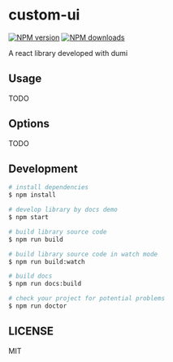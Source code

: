 # custom-ui

[![NPM version](https://img.shields.io/npm/v/custom-ui.svg?style=flat)](https://npmjs.org/package/custom-ui)
[![NPM downloads](http://img.shields.io/npm/dm/custom-ui.svg?style=flat)](https://npmjs.org/package/custom-ui)

A react library developed with dumi

## Usage

TODO

## Options

TODO

## Development

```bash
# install dependencies
$ npm install

# develop library by docs demo
$ npm start

# build library source code
$ npm run build

# build library source code in watch mode
$ npm run build:watch

# build docs
$ npm run docs:build

# check your project for potential problems
$ npm run doctor
```

## LICENSE

MIT

